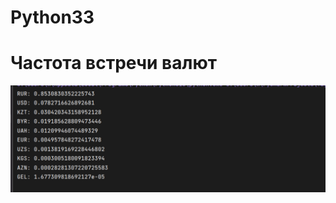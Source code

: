 # Python33

# Частота встречи валют
![alt text](https://github.com/Aidimir/Python33/blob/main/331.png)
